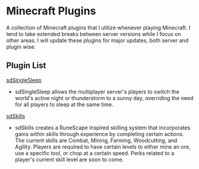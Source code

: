# Minecraft Plugins
A collection of Minecraft plugins that I utilize whenever playing Minecraft. I
tend to take extended breaks between server versions while I focus on other
areas. I will update these plugins for major updates, both server and plugin 
wise.

## Plugin List
[sdSingleSleep](https://github.com/stoladev/java-projects/tree/master/minecraft-plugins/sd-single-sleep)
- sdSingleSleep allows the multiplayer server's players to switch the world's
active night or thunderstorm to a sunny day, overriding the need for all
players to sleep at the same time.

[sdSkills](https://github.com/stoladev/java-projects/tree/master/minecraft-plugins/sd-skills)
- sdSkills creates a RuneScape inspired skilling system that incorporates gains
within skills through experience by completing certain actions. The current
skills are Combat, Mining, Farming, Woodcutting, and Agility. Players are
required to have certain levels to either mine an ore, use a specific tool, or
chop at a certain speed. Perks related to a player's current skill level are
soon to come.

